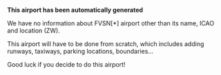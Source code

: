 **This airport has been automatically generated**

We have no information about FVSN[*] airport other than its name, ICAO and location (ZW).

This airport will have to be done from scratch, which includes adding runways, taxiways, parking locations, boundaries...

Good luck if you decide to do this airport!